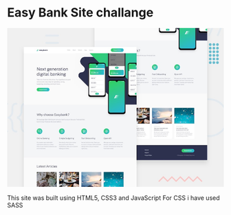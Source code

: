 # Easy Bank Site challange

<img src="/images/desktop-preview.jpg" alt="Easy Bank Design">

This site was built using HTML5, CSS3 and JavaScript
For CSS i have used SASS